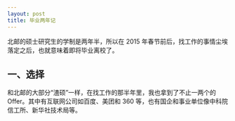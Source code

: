 ```yaml
---
layout: post
title: 毕业两年记
---
```


北邮的硕士研究生的学制是两年半，所以在 2015 年春节前后，找工作的事情尘埃落定之后，也就意味着即将毕业离校了。

## 一、选择

和北邮的大部分“渣硕”一样，在找工作的那半年里，我也拿到了不止一两个的 Offer。其中有互联网公司如百度、美团和 360 等，也有国企和事业单位像中科院信工所、新华社技术局等。

